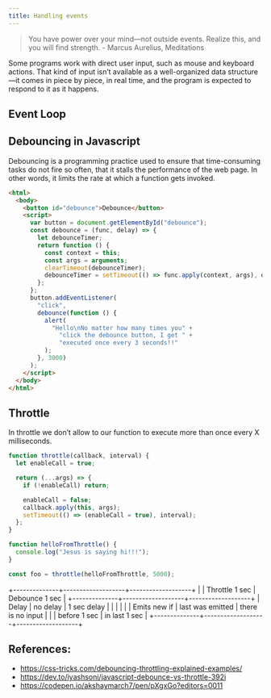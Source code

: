 ```yaml
---
title: Handling events
---
```


> You have power over your mind—not outside events. Realize this, and you will find strength. - Marcus Aurelius, Meditations

Some programs work with direct user input, such as mouse and keyboard actions. That kind of input isn’t available as a well-organized data structure—it comes in piece by piece, in real time, and the program is expected to respond to it as it happens.

## Event Loop

## Debouncing in Javascript

Debouncing is a programming practice used to ensure that time-consuming tasks do not fire so often, that it stalls the performance of the web page. In other words, it limits the rate at which a function gets invoked.

```html
<html>
  <body>
    <button id="debounce">Debounce</button>
    <script>
      var button = document.getElementById("debounce");
      const debounce = (func, delay) => {
        let debounceTimer;
        return function () {
          const context = this;
          const args = arguments;
          clearTimeout(debounceTimer);
          debounceTimer = setTimeout(() => func.apply(context, args), delay);
        };
      };
      button.addEventListener(
        "click",
        debounce(function () {
          alert(
            "Hello\nNo matter how many times you" +
              "click the debounce button, I get " +
              "executed once every 3 seconds!!"
          );
        }, 3000)
      );
    </script>
  </body>
</html>
```

## Throttle

In throttle we don’t allow to our function to execute more than once every X milliseconds.

```js
function throttle(callback, interval) {
  let enableCall = true;

  return (...args) => {
    if (!enableCall) return;

    enableCall = false;
    callback.apply(this, args);
    setTimeout(() => (enableCall = true), interval);
  };
}

function helloFromThrottle() {
  console.log("Jesus is saying hi!!!");
}

const foo = throttle(helloFromThrottle, 5000);
```

+--------------+-------------------+-------------------+
| | Throttle 1 sec | Debounce 1 sec |
+--------------+-------------------+-------------------+
| Delay | no delay | 1 sec delay |
| | | |
| Emits new if | last was emitted | there is no input |
| | before 1 sec | in last 1 sec |
+--------------+-------------------+-------------------+

## References:

- https://css-tricks.com/debouncing-throttling-explained-examples/
- https://dev.to/iyashsoni/javascript-debounce-vs-throttle-392i
- https://codepen.io/akshaymarch7/pen/pXgxGo?editors=0011
